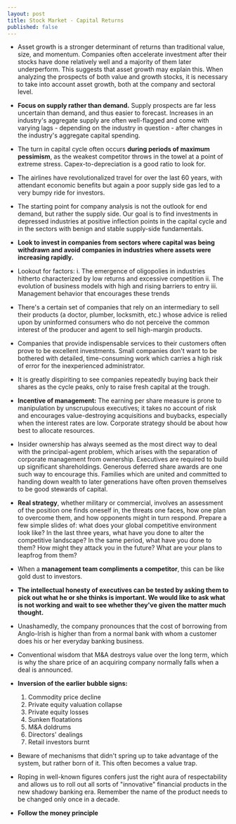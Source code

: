 ```yaml
---
layout: post
title: Stock Market - Capital Returns
published: false
---
```


- Asset growth is a stronger determinant of returns than traditional value, size, and momentum. Companies often accelerate investment after their stocks have done relatively well and a majority of them later underperform. This suggests that asset growth may explain this. When analyzing the prospects of both value and growth stocks, it is necessary to take into account asset growth, both at the company and sectoral level.

- **Focus on supply rather than demand.** Supply prospects are far less uncertain than demand, and thus easier to forecast. Increases in an industry's aggregate supply are often well-flagged and come with varying lags - depending on the industry in question - after changes in the industry's aggregate capital spending.

- The turn in capital cycle often occurs **during periods of maximum pessimism**, as the weakest competitor throws in the towel at a point of extreme stress. Capex-to-depreciation is a good ratio to look for.

- The airlines have revolutionalized travel for over the last 60 years, with attendant economic benefits but again a poor supply side gas led to a very bumpy ride for investors.

- The starting point for company analysis is not the outlook for end demand, but rather the supply side. Our goal is to find investments in depressed industries at positive inflection points in the capital cycle and in the sectors with benign and stable supply-side fundamentals.

- **Look to invest in companies from sectors where capital was being withdrawn and avoid companies in industries where assets were increasing rapidly.**

- Lookout for factors:
        i. The emergence of oligopolies in industries hitherto characterized by low returns and excessive competition
        ii. The evolution of business models with high and rising barriers to entry
        iii. Management behavior that encourages these trends

- There's a certain set of companies that rely on an intermediary to sell their products (a doctor, plumber, locksmith, etc.) whose advice is relied upon by uninformed consumers who do not perceive the common interest of the producer and agent to sell high-margin products.

- Companies that provide indispensable services to their customers often prove to be excellent investments. Small companies don't want to be bothered with detailed, time-consuming work which carries a high risk of error for the inexperienced administrator.

- It is greatly dispiriting to see companies repeatedly buying back their shares as the cycle peaks, only to raise fresh capital at the trough.

- **Incentive of management:** The earning per share measure is prone to manipulation by unscrupulous executives; it takes no account of risk and encourages value-destroying acquisitions and buybacks, especially when the interest rates are low. Corporate strategy should be about how best to allocate resources.

- Insider ownership has always seemed as the most direct way to deal with the principal-agent problem, which arises with the separation of corporate management from ownership. Executives are required to build up significant shareholdings. Generous deferred share awards are one such way to encourage this. Families which are united and committed to handing down wealth to later generations have often proven themselves to be good stewards of capital.

- **Real strategy**, whether military or commercial, involves an assessment of the position one finds oneself in, the threats one faces, how one plan to overcome them, and how opponents might in turn respond. Prepare a few simple slides of: what does your global competitive environment look like? In the last three years, what have you done to alter the competitive landscape? In the same period, what have you done to them? How might they attack you in the future? What are your plans to leapfrog from them?

- When a **management team compliments a competitor**, this can be like gold dust to investors.

- **The intellectual honesty of executives can be tested by asking them to pick out what he or she thinks is important. We would like to ask what is not working and wait to see whether they've given the matter much thought.**

- Unashamedly, the company pronounces that the cost of borrowing from Anglo-Irish is higher than from a normal bank with whom a customer does his or her everyday banking business.

- Conventional wisdom that M&A destroys value over the long term, which is why the share price of an acquiring company normally falls when a deal is announced.

- **Inversion of the earlier bubble signs:**
    1. Commodity price decline
    2. Private equity valuation collapse
    3. Private equity losses
    4. Sunken floatations
    5. M&A doldrums
    6. Directors' dealings
    7. Retail investors burnt

- Beware of mechanisms that didn't spring up to take advantage of the system, but rather born of it. This often becomes a value trap.

- Roping in well-known figures confers just the right aura of respectability and allows us to roll out all sorts of "innovative" financial products in the new shadowy banking era. Remember the name of the product needs to be changed only once in a decade.

- **Follow the money principle**

